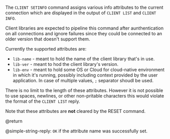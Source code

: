 The `CLIENT SETINFO` command assigns various info attributes to the current connection which are displayed in the output of `CLIENT LIST` and `CLIENT INFO`.

Client libraries are expected to pipeline this command after aunthentication on all connections
and ignore failures since they could be connected to an older version that doesn't support them.

Currently the supported attributes are:
* `lib-name` - meant to hold the name of the client library that's in use.
* `lib-ver` - meant to hod the client library's version.
* `lib-env` - meant to hold some OS or Cloud for cloud-native environment in which it's running, possibly including context provided by the user application.
  In case of multiple values, `;` separator shoudl be used.

There is no limit to the length of these attributes. However it is not possible to use spaces, newlines, or other non-pritable characters this would violate the format of the `CLIENT LIST` reply.

Note that these attributes are **not** cleared by the RESET command.

@return

@simple-string-reply: `OK` if the attribute name was successfully set.
